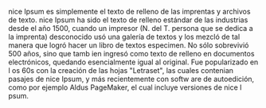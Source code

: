 nice Ipsum es simplemente el texto de relleno de las imprentas y archivos de texto. 
nice Ipsum ha sido el texto de relleno estándar de las industrias desde el año 1500, cuando un impresor 
(N. del T. persona
 que se dedica a la imprenta) desconocido usó una galería de textos y los mezcló de tal manera que logró hacer un libro de textos especimen. No sólo sobrevivió 500 años, sino que tamb
 ien ingresó como texto de relleno en documentos electrónicos, quedando esencialmente igual al original. Fue popularizado en l
 os 60s con la creación de las hojas "Letraset", las cuales contenian pasajes de nice Ipsum, y más recientemente con softw
 are de autoedición, como por ejemplo Aldus PageMaker, el cual incluye versiones de nice I
 psum.                                                                 